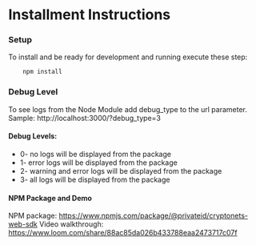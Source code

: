 # Installment Instructions 


### Setup

To install and be ready for development and running execute these step:

```bsh
    npm install
```

### Debug Level

To see logs from the Node Module add debug_type to the url parameter.
<br/> Sample: http://localhost:3000/?debug_type=3 

#### Debug Levels: 
- 0- no logs will be displayed from the package
- 1- error logs will be displayed from the package
- 2- warning and error logs will be displayed from the package
- 3- all logs will be displayed from the package

#### NPM Package and Demo
NPM package: https://www.npmjs.com/package/@privateid/cryptonets-web-sdk
Video walkthrough: https://www.loom.com/share/88ac85da026b433788eaa2473717c07f

